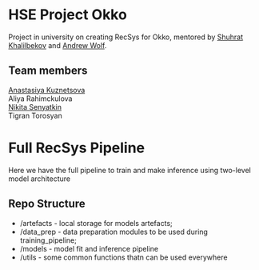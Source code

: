 # HSE Project Okko
Project in university on creating RecSys for Okko, mentored by <a href="https://github.com/kshurik" target="_blank">Shuhrat Khalilbekov</a> and <a href="https://github.com/5x12" target="_blank">Andrew Wolf</a>.
## Team members
<a href="https://github.com/missukrof" target="_blank">Anastasiya Kuznetsova</a>
<br>Aliya Rahimckulova
<br><a href="https://github.com/PBspacey" target="_blank">Nikita Senyatkin</a>
<br>Tigran Torosyan
# Full RecSys Pipeline
Here we have the full pipeline to train and make inference using two-level model architecture
## Repo Structure
- /artefacts - local storage for models artefacts;
- /data_prep - data preparation modules to be used during training_pipeline;
- /models - model fit and inference pipeline
- /utils - some common functions thatn can be used everywhere